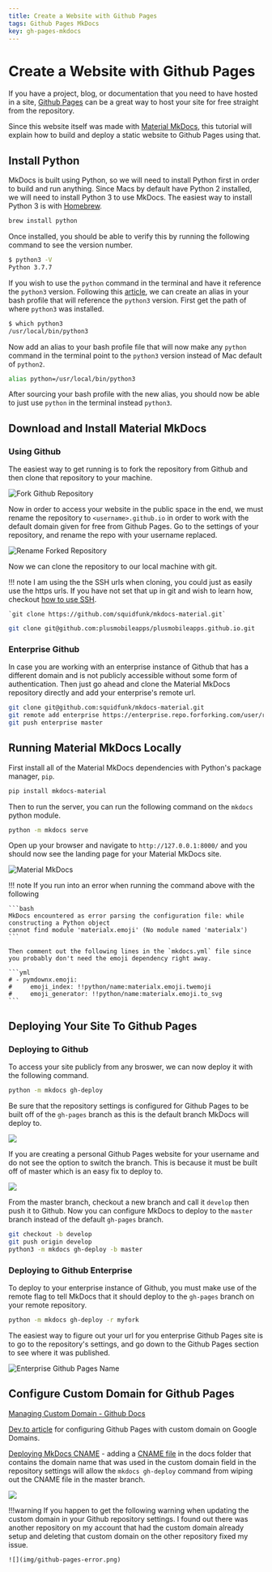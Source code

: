 ```yaml
---
title: Create a Website with Github Pages
tags: Github Pages MkDocs
key: gh-pages-mkdocs
---
```


# Create a Website with Github Pages

If you have a project, blog, or documentation that you need to have hosted in a site, [Github Pages](https://pages.github.com/) can be a great way to host your site for free straight from the repository. 

Since this website itself was made with [Material MkDocs](https://github.com/squidfunk/mkdocs-material), this tutorial will explain how to build and deploy a static website to Github Pages using that. 

## Install Python 

MkDocs is built using Python, so we will need to install Python first in order to build and run anything. Since Macs by default have Python 2 installed, we will need to install Python 3 to use MkDocs. The easiest way to install Python 3 is with [Homebrew](https://brew.sh/). 

```bash
brew install python
```

Once installed, you should be able to verify this by running the following command to see the version number. 

```bash
$ python3 -V
Python 3.7.7
```

If you wish to use the `python` command in the terminal and have it reference the `python3` version. Following this [article](https://opensource.com/article/19/5/python-3-default-mac), we can create an alias in your bash profile that will reference the `python3` version. First get the path of where `python3` was installed. 

```bash
$ which python3
/usr/local/bin/python3
```

Now add an alias to your bash profile file that will now make any `python` command in the terminal point to the `python3` version instead of Mac default of `python2`. 

```bash
alias python=/usr/local/bin/python3
```

After sourcing your bash profile with the new alias, you should now be able to just use `python` in the terminal instead `python3`. 

## Download and Install Material MkDocs

### Using Github

The easiest way to get running is to fork the repository from Github and then clone that repository to your machine. 

![Fork Github Repository](img/fork-repository.png)

Now in order to access your website in the public space in the end, we must rename the repository to `<username>.github.io` in order to work with the default domain given for free from Github Pages. Go to the settings of your repository, and rename the repo with your username replaced. 

![Rename Forked Repository](img/rename-repo.png)

Now we can clone the repository to our local machine with git. 

!!! note
    I am using the the SSH urls when cloning, you could just as easily use the https urls. If you have not set that up in git and wish to learn how, checkout [how to use SSH](/../dev-basics/ssh).

    `git clone https://github.com/squidfunk/mkdocs-material.git`

```bash
git clone git@github.com:plusmobileapps/plusmobileapps.github.io.git
```

### Enterprise Github

In case you are working with an enterprise instance of Github that has a different domain and is not publicly accessible without some form of authentication. Then just go ahead and clone the Material MkDocs repository directly and add your enterprise's remote url. 

```bash 
git clone git@github.com:squidfunk/mkdocs-material.git
git remote add enterprise https://enterprise.repo.forforking.com/user/repo.git
git push enterprise master
```

## Running Material MkDocs Locally

First install all of the Material MkDocs dependencies with Python's package manager, `pip`. 

```bash 
pip install mkdocs-material
```

Then to run the server, you can run the following command on the `mkdocs` python module. 

```bash
python -m mkdocs serve
```

Open up your browser and navigate to `http://127.0.0.1:8000/` and you should now see the landing page for your Material MkDocs site. 

![Material MkDocs](img/mkdocs-home.png)

!!! note
    If you run into an error when running the command above with the following

    ```bash 
    MkDocs encountered as error parsing the configuration file: while constructing a Python object
    cannot find module 'materialx.emoji' (No module named 'materialx')
    ```

    Then comment out the following lines in the `mkdocs.yml` file since you probably don't need the emoji dependency right away. 

    ```yml
    # - pymdownx.emoji:
    #     emoji_index: !!python/name:materialx.emoji.twemoji
    #     emoji_generator: !!python/name:materialx.emoji.to_svg
    ```

## Deploying Your Site To Github Pages

### Deploying to Github

To access your site publicly from any broswer, we can now deploy it with the following command. 

```bash
python -m mkdocs gh-deploy
```

Be sure that the repository settings is configured for Github Pages to be built off of the `gh-pages` branch as this is the default branch MkDocs will deploy to. 

![](img/gh-pages-branch.png)

If you are creating a personal Github Pages website for your username and do not see the option to switch the branch. This is because it must be built off of master which is an easy fix to deploy to. 

![](img/personal-gh-pages.png)

From the master branch, checkout a new branch and call it `develop` then push it to Github. Now you can configure MkDocs to deploy to the `master` branch instead of the default `gh-pages` branch. 

```bash
git checkout -b develop 
git push origin develop
python3 -m mkdocs gh-deploy -b master
```

### Deploying to Github Enterprise

To deploy to your enterprise instance of Github, you must make use of the remote flag to tell MkDocs that it should deploy to the `gh-pages` branch on your remote repository.  


```bash
python -m mkdocs gh-deploy -r myfork
```

The easiest way to figure out your url for you enterprise Github Pages site is to go to the repository's settings, and go down to the Github Pages section to see where it was published. 

![Enterprise Github Pages Name](img/enterprise-ghpages-name.png)

## Configure Custom Domain for Github Pages

[Managing Custom Domain - Github Docs](https://help.github.com/en/github/working-with-github-pages/managing-a-custom-domain-for-your-github-pages-site)

[Dev.to article](https://dev.to/trentyang/how-to-setup-google-domain-for-github-pages-1p58) for configuring Github Pages with custom domain on Google Domains. 

[Deploying MkDocs CNAME](https://www.mkdocs.org/user-guide/deploying-your-docs/#custom-domains) - adding a [CNAME file](https://github.com/plusmobileapps/plusmobileapps.github.io/blob/develop/docs/CNAME) in the docs folder that contains the domain name that was used in the custom domain field in the repository settings will allow the `mkdocs gh-deploy` command from wiping out the CNAME file in the master branch. 

![](img/gh-custom-domain.png)

!!!warning
    If you happen to get the following warning when updating the custom domain in your Github repository settings. I found out there was another repository on my account that had the custom domain already setup and deleting that custom domain on the other repository fixed my issue. 

    ![](img/github-pages-error.png)